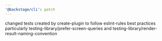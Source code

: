 ```yaml
---
'@backstage/cli': patch
---
```


changed tests created by create-plugin to follow eslint-rules best practices particularly testing-library/prefer-screen-queries and testing-library/render-result-naming-convention
